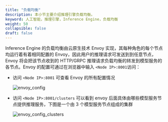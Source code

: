 ```yaml
---
title: "负载均衡"
description: 本小节主要介绍推理引擎负载均衡。 
keyword: 人工智能，推理引擎，Inference Engine，负载均衡
weight: 50
collapsible: false
draft: false
---
```


Inference Engine 的负载均衡由云原生技术 Envoy 实现，其每种角色的每个节点均运行着有着相同配置的 Envoy，因此用户的推理请求可发送到到任意节点，Envoy 将会把该节点收到的 HTTP/GRPC 推理请求负载均衡的转发到模型服务的各节点。Envoy 的配置可通过在浏览器中输入 ```<Node IP>:8001```访问：

- 访问 ```<Node IP>:8001``` 可查看 Envoy 的所有配置情况

  ![envoy_config](../../_images/6-envoy_mgmt.png)

- 访问 ```<Node IP>:8001/clusters``` 可以看到 envoy 后面具体由哪些模型服务节点提供推理服务，下图是一个由 3 个模型服务节点组成的集群

  ![envoy_config_clusters](../../_images/6-envoy_clusters.png)
